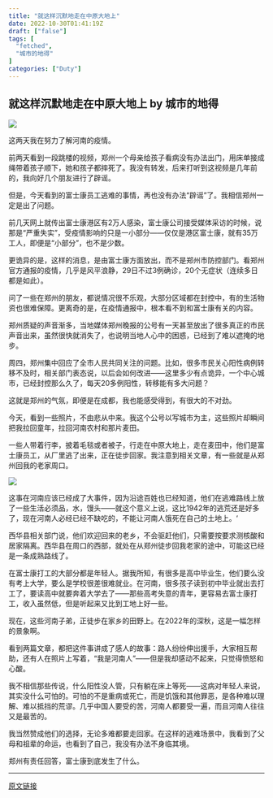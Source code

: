 ```yaml
---
title: "就这样沉默地走在中原大地上"
date: 2022-10-30T01:41:19Z
draft: ["false"]
tags: [
  "fetched",
  "城市的地得"
]
categories: ["Duty"]
---
```

就这样沉默地走在中原大地上 by 城市的地得
------
<div><p><img data-galleryid="" data-ratio="0.6964933494558646" data-s="300,640" data-src="https://mmbiz.qpic.cn/mmbiz_jpg/3OMbCSCZjRYbuxmpj18TPBbHKRhoSGxfzCOibF9AmefAFfnbTiaXLvJ3633gyCxfP7x3B7ib05qYLrS03ljibmyPTg/640?wx_fmt=jpeg" data-type="jpeg" data-w="827" src="https://mmbiz.qpic.cn/mmbiz_jpg/3OMbCSCZjRYbuxmpj18TPBbHKRhoSGxfzCOibF9AmefAFfnbTiaXLvJ3633gyCxfP7x3B7ib05qYLrS03ljibmyPTg/640?wx_fmt=jpeg"></p><p><span>这两天我在努力了解河南的疫情。</span></p><p><span>前两天看到一段跳楼的视频，郑州一个母亲给孩子看病没有办法出门，用床单接成绳带着孩子顺下，她和孩子都摔死了。我没有转发，后来打听到这视频是几年前的，我向好几个朋友进行了辟谣。</span></p><p><span>但是，今天看到的富士康员工逃难的事情，再也没有办法“辟谣”了。我相信郑州一定是出了问题。</span></p><p><span>前几天网上就传出富士康港区有2万人感染，富士康公司接受媒体采访的时候，说那是“严重失实”，受疫情影响的只是一小部分——仅仅是港区富士康，就有35万工人，即便是“小部分”，也不是少数。</span></p><p><span>更诡异的是，这样的消息，是由富士康方面放出，而不是郑州市防控部门。看郑州官方通报的疫情，几乎是风平浪静，29日不过3例确诊，20个无症状（连续多日都是如此）。</span></p><p><span>问了一些在郑州的朋友，都说情况很不乐观，大部分区域都在封控中，有的生活物资也很难保障。更离奇的是，在疫情通报中，根本看不到和富士康有关的内容。</span></p><p><span>郑州质疑的声音渐多，当地媒体郑州晚报的公号有一天甚至放出了很多真正的市民声音出来，虽然很快就消失了，也说明当地人心中的困惑，已经到了难以遮掩的地步。</span></p><p><span>周四，郑州集中回应了全市人民共同关注的问题。比如，很多市民关心阳性病例转移不及时，相关部门表态说，以后会如何改进——这里多少有点诡异，一个中心城市，已经封控那么久了，每天20多例阳性，转移能有多大问题？</span></p><p><span>这就是郑州的气氛，即便是在成都，我也能感受得到，有很大的不对劲。</span></p><p><span>今天，看到一些照片，不由悲从中来。我这个公号以写城市为主，这些照片却瞬间把我拉回童年，拉回河南农村和那片麦田。</span></p><p><span>一些人带着行李，披着毛毯或者被子，行走在中原大地上，走在麦田中，他们是富士康员工，从厂里逃了出来，正在徒步回家。我注意到相关文章，有一些就是从郑州回我的老家周口。</span></p><p><img data-ratio="0.9178743961352657" data-s="300,640" data-src="https://mmbiz.qpic.cn/mmbiz_jpg/3OMbCSCZjRYbuxmpj18TPBbHKRhoSGxfyBfZOZAlqkibRXk6vF9ZusjOcPf7lKM9yluelXE7DOiaGUDwY7QGyh3A/640?wx_fmt=jpeg" data-type="jpeg" data-w="828" src="https://mmbiz.qpic.cn/mmbiz_jpg/3OMbCSCZjRYbuxmpj18TPBbHKRhoSGxfyBfZOZAlqkibRXk6vF9ZusjOcPf7lKM9yluelXE7DOiaGUDwY7QGyh3A/640?wx_fmt=jpeg"></p><p><span>这事在河南应该已经成了大事件，因为沿途百姓也已经知道，他们在逃难路线上放了一些生活必须品，水，馒头——就这个意义上说，这比1942年的逃荒还是好多了，现在河南人必经已经不缺吃的，不能让河南人饿死在自己的土地上。‘</span></p><p><span>西华县相关部门说，他们欢迎回来的老乡，不会驱赶他们，只需要按要求测核酸和居家隔离。西华县在周口的西部，就处在从郑州徒步回我老家的途中，可能这已经是一条成熟路线了。</span></p><p><span>在富士康打工的大部分都是年轻人。据我所知，有很多是高中毕业生，他们要么没有考上大学，要么是学校很差很难就业。在河南，很多孩子读到初中毕业就出去打工了，要读高中就要奔着大学去了——那些高考失意的青年，更容易去富士康打工，收入虽然低，但是听起来又比到工地上好一些。</span></p><p><span>现在，这些河南子弟，正徒步在家乡的田野上。在2022年的深秋，这是一幅怎样的景象啊。</span></p><p><span>看到两篇文章，都把这件事讲成了感人的故事：路人纷纷伸出援手，大家相互帮助，还有人在照片上写着，“我是河南人”——但是我却感动不起来，只觉得愤怒和心酸。</span></p><p><span>我不相信那些传说，什么阳性没人管，只有躺在床上等死——这病对年轻人来说，其实没什么可怕的。可怕的不是重病或死亡，而是饥饿和其他罪恶，是各种难以理解、难以抵挡的荒谬。几乎中国人要受的苦，河南人都要受一遍，而且河南人往往又是最苦的。</span></p><p><span>我当然赞成他们的选择，无论多难都要走回家。在这样的逃难场景中，我看到了父母和祖辈的命运，也看到了自己，我没有办法不身临其境。</span></p><p><span>郑州有责任回答，富士康到底发生了什么。</span></p><p><mp-style-type data-value="3"></mp-style-type></p></div>  
<hr>
<a href="https://mp.weixin.qq.com/s/8Ch661GmFVP_W2Wj-kmt2g",target="_blank" rel="noopener noreferrer">原文链接</a>
